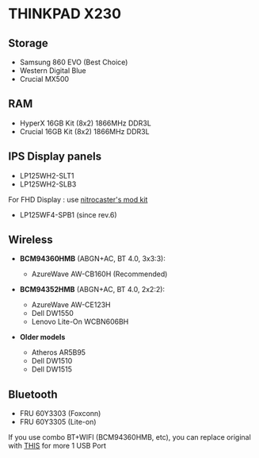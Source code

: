 # THINKPAD X230

## Storage

- Samsung 860 EVO (Best Choice)
- Western Digital Blue
- Crucial MX500

## RAM

- HyperX 16GB Kit (8x2) 1866MHz DDR3L
- Crucial 16GB Kit (8x2) 1866MHz DDR3L

## IPS Display panels

- LP125WH2-SLT1
- LP125WH2-SLB3

For FHD Display : use [nitrocaster's mod kit](https://nitrocaster.me/store/x220-x230-fhd-mod-kit.html)

- LP125WF4-SPB1 (since rev.6)

## Wireless

- **BCM94360HMB** (ABGN+AC, BT 4.0, 3x3:3):
  - AzureWave AW-CB160H (Recommended)
  
- **BCM94352HMB** (ABGN+AC, BT 4.0, 2x2:2):
  - AzureWave AW-CE123H
  - Dell DW1550
  - Lenovo Lite-On WCBN606BH

- **Older models**
  - Atheros AR5B95
  - Dell DW1510
  - Dell DW1515

## Bluetooth

- FRU 60Y3303 (Foxconn)
- FRU 60Y3305 (Lite-on)

If you use combo BT+WIFI (BCM94360HMB, etc), you can replace original with [THIS](https://item.taobao.com/item.htm?id=557977322810) for more 1 USB Port
